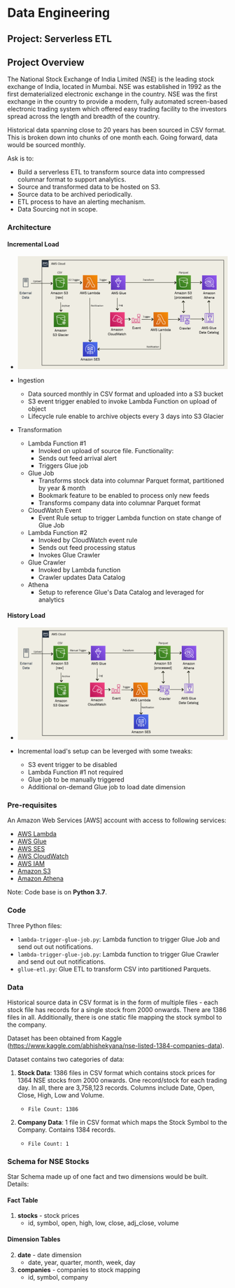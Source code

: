 # Data Engineering
## Project: Serverless ETL

## Project Overview
The National Stock Exchange of India Limited (NSE) is the leading stock exchange of India, located in Mumbai. NSE was established in 1992 as the first dematerialized electronic exchange in the country. NSE was the first exchange in the country to provide a modern, fully automated screen-based electronic trading system which offered easy trading facility to the investors spread across the length and breadth of the country.

Historical data spanning close to 20 years has been sourced in CSV format. This is broken down into chunks of one month each. Going forward, data would be sourced monthly. 

Ask is to:
- Build a serverless ETL to transform source data into compressed columnar format to support analytics. 
- Source and transformed data to be hosted on S3. 
- Source data to be archived periodically.
- ETL process to have an alerting mechanism. 
- Data Sourcing not in scope.

### Architecture

#### Incremental Load
- ![Process Flow](https://github.com/nitinx/de-serverless-etl/blob/master/architecture_incremental.png)

- Ingestion
	- Data sourced monthly in CSV format and uploaded into a S3 bucket
	- S3 event trigger enabled to invoke Lambda Function on upload of object
	- Lifecycle rule enable to archive objects every 3 days into S3 Glacier

- Transformation
	- Lambda Function #1
		- Invoked on upload of source file. Functionality:
		- Sends out feed arrival alert
		- Triggers Glue job
	- Glue Job
		- Transforms stock data into columnar Parquet format, partitioned by year & month
		- Bookmark feature to be enabled to process only new feeds
		- Transforms company data into columnar Parquet format
	- CloudWatch Event
		- Event Rule setup to trigger Lambda function on state change of Glue Job 
	- Lambda Function #2
		- Invoked by CloudWatch event rule
		- Sends out feed processing status
		- Invokes Glue Crawler
	- Glue Crawler
		- Invoked by Lambda function
		- Crawler updates Data Catalog
	- Athena
		- Setup to reference Glue's Data Catalog and leveraged for analytics

#### History Load
- ![Process Flow](https://github.com/nitinx/de-serverless-etl/blob/master/architecture_history.png)

- Incremental load's setup can be leverged with some tweaks:
	- S3 event trigger to be disabled
	- Lambda Function #1 not required
	- Glue job to be manually triggered
	- Additional on-demand Glue job to load date dimension

### Pre-requisites

An Amazon Web Services [AWS] account with access to following services: 

- [AWS Lambda](https://aws.amazon.com/lambda/)
- [AWS Glue](https://aws.amazon.com/glue/)
- [AWS SES](https://aws.amazon.com/ses/)
- [AWS CloudWatch](https://aws.amazon.com/cloudwatch/)
- [AWS IAM](https://aws.amazon.com/iam/)
- [Amazon S3](https://aws.amazon.com/s3/)
- [Amazon Athena](https://aws.amazon.com/athena/)

Note: Code base is on **Python 3.7**.

### Code

Three Python files:

- `lambda-trigger-glue-job.py`: Lambda function to trigger Glue Job and send out out notifications.
- `lambda-trigger-glue-job.py`: Lambda function to trigger Glue Crawler and send out out notifications.
- `gllue-etl.py`: Glue ETL to transform CSV into partitioned Parquets.


### Data
Historical source data in CSV format is in the form of multiple files - each stock file has records for a single stock from 2000 onwards. There are 1386 files in all. Additionally, there is one static file mapping the stock symbol to the company.

Dataset has been obtained from Kaggle (https://www.kaggle.com/abhishekyana/nse-listed-1384-companies-data).

Dataset contains two categories of data:

1. **Stock Data**: 1386 files in CSV format which contains stock prices for 1364 NSE stocks from 2000 onwards. One record/stock for each trading day. In all, there are 3,758,123 records. Columns include Date, Open, Close, High, Low and Volume.
   - `File Count: 1386`

2. **Company Data**: 1 file in CSV format which maps the Stock Symbol to the Company. Contains 1384 records.
   - `File Count: 1`

### Schema for NSE Stocks
Star Schema made up of one fact and two dimensions would be built. Details:

#### Fact Table
1. **stocks** - stock prices
   - id, symbol, open, high, low, close, adj_close, volume

#### Dimension Tables
2. **date** - date dimension
   - date, year, quarter, month, week, day
3. **companies** - companies to stock mapping
   - id, symbol, company
